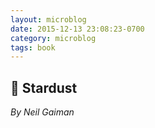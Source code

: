 ```yaml
---
layout: microblog
date: 2015-12-13 23:08:23-0700
category: microblog
tags: book
---
```

## 📖 Stardust
*By Neil Gaiman*
